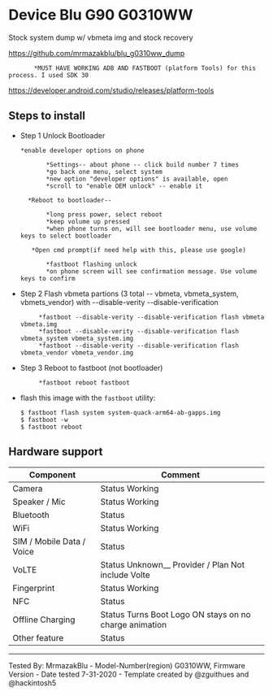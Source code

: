 # Device Blu G90 G0310WW

Stock system dump w/ vbmeta img and stock recovery 

https://github.com/mrmazakblu/blu_g0310ww_dump

           *MUST HAVE WORKING ADB AND FASTBOOT (platform Tools) for this process. I used SDK 30

https://developer.android.com/studio/releases/platform-tools

## Steps to install

* Step 1  Unlock Bootloader
          
      *enable developer options on phone

             *Settings-- about phone -- click build number 7 times
             *go back one menu, select system
             *new option "developer options" is available, open
             *scroll to "enable OEM unlock" -- enable it

        *Reboot to bootloader-- 

             *long press power, select reboot
             *keep volume up pressed
             *when phone turns on, will see bootloader menu, use volume keys to select bootloader

         *Open cmd prompt(if need help with this, please use google)

             *fastboot flashing unlock
             *on phone screen will see confirmation message. Use volume keys to confirm
         
* Step 2  Flash vbmeta partions (3 total -- vbmeta, vbmeta_system, vbmets_vendor) with --disable-verity --disable-verification

           *fastboot --disable-verity --disable-verification flash vbmeta vbmeta.img
           *fastboot --disable-verity --disable-verification flash vbmeta_system vbmeta_system.img
           *fastboot --disable-verity --disable-verification flash vbmeta_vendor vbmeta_vendor.img


* Step 3  Reboot to fastboot (not bootloader) 

           *fastboot reboot fastboot

* flash this image with the `fastboot` utility:
    ```
    $ fastboot flash system system-quack-arm64-ab-gapps.img
    $ fastboot -w
    $ fastboot reboot
    ```
    

## Hardware support

| Component                 |      Comment                                              |
|---------------------------|-----------------------------------------------------------|
| Camera                    | Status    Working                                         |
| Speaker / Mic             | Status    Working                                         |
| Bluetooth                 | Status                                                    |
| WiFi                      | Status    Working                                         |
| SIM / Mobile Data / Voice | Status                                                    |
| VoLTE                     | Status    Unknown__ Provider / Plan Not include Volte     |
| Fingerprint               | Status    Working                                         |
| NFC                       | Status                                                    |
| Offline Charging          | Status    Turns Boot Logo ON stays on no charge animation |
| Other feature             | Status                                                    |
---

Tested By: MrmazakBlu - Model-Number(region) G0310WW, Firmware Version  - Date tested 7-31-2020 - Template created by @zguithues and @hackintosh5
